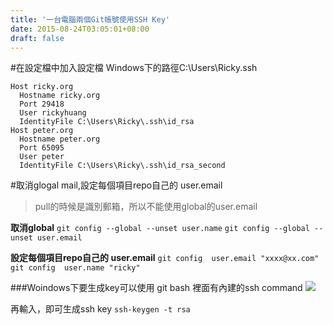 ```yaml
---
title: '一台電腦兩個Git帳號使用SSH Key'
date: 2015-08-24T03:05:01+08:00
draft: false
---
```

#在設定檔中加入設定檔
Windows下的路徑C:\Users\Ricky\.ssh
```config config
Host ricky.org
  Hostname ricky.org
  Port 29418
  User rickyhuang
  IdentityFile C:\Users\Ricky\.ssh\id_rsa
Host peter.org
  Hostname peter.org
  Port 65095
  User peter
  IdentityFile C:\Users\Ricky\.ssh\id_rsa_second
```

#取消glogal mail,設定每個項目repo自己的 user.email
>pull的時候是識別郵箱，所以不能使用global的user.email

**取消global**
`git config --global --unset user.name`
`git config --global --unset user.email`

**設定每個項目repo自己的 user.email**
`git config  user.email "xxxx@xx.com"`
`git config  user.name "ricky"`


###Woindows下要生成key可以使用 git bash 裡面有內建的ssh command
<img src="//imagehosting.rickyfun.net/201508/A02-01.png">

再輸入，即可生成ssh key
`ssh-keygen -t rsa`
